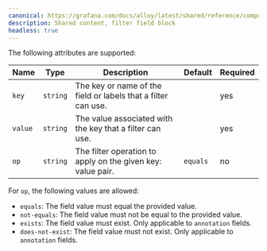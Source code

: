 ```yaml
---
canonical: https://grafana.com/docs/alloy/latest/shared/reference/components/filter-field-block/
description: Shared content, filter field block
headless: true
---
```


The following attributes are supported:

Name    | Type     | Description                                                   | Default  | Required
--------|----------|---------------------------------------------------------------|----------|---------
`key`   | `string` | The key or name of the field or labels that a filter can use. |          | yes
`value` | `string` | The value associated with the key that a filter can use.      |          | yes
`op`    | `string` | The filter operation to apply on the given key: value pair.   | `equals` | no

For `op`, the following values are allowed:

* `equals`: The field value must equal the provided value.
* `not-equals`: The field value must not be equal to the provided value.
* `exists`: The field value must exist. Only applicable to `annotation` fields.
* `does-not-exist`: The field value must not exist. Only applicable to `annotation` fields.

